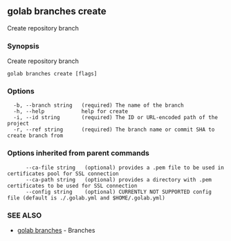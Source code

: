 ## golab branches create

Create repository branch

### Synopsis


Create repository branch

```
golab branches create [flags]
```

### Options

```
  -b, --branch string   (required) The name of the branch
  -h, --help            help for create
  -i, --id string       (required) The ID or URL-encoded path of the project
  -r, --ref string      (required) The branch name or commit SHA to create branch from
```

### Options inherited from parent commands

```
      --ca-file string   (optional) provides a .pem file to be used in certificates pool for SSL connection
      --ca-path string   (optional) provides a directory with .pem certificates to be used for SSL connection
      --config string    (optional) CURRENTLY NOT SUPPORTED config file (default is ./.golab.yml and $HOME/.golab.yml)
```

### SEE ALSO
* [golab branches](golab_branches.md)	 - Branches

